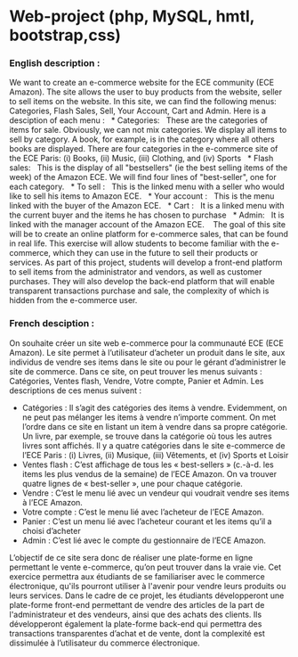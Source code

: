 # Web-project (php, MySQL, hmtl, bootstrap,css)

### English description :

We want to create an e-commerce website for the ECE community (ECE Amazon). The site allows
the user to buy products from the website, seller to sell items on the website. In this site, we can find the following menus:
Categories, Flash Sales, Sell, Your Account, Cart and Admin. Here is a desciption of each menu :
  * Categories:
  These are the categories of items for sale. Obviously, we can not mix
categories. We display all items to sell by category. A book, for example, is in the category where all others
books are displayed. There are four categories in the e-commerce site of the ECE Paris: (i) Books, (ii)
Music, (iii) Clothing, and (iv) Sports 
  * Flash sales:
  This is the display of all "bestsellers" (ie the best selling items of the
week) of the Amazon ECE. We will find four lines of "best-seller", one for each
category.
  * To sell :
  This is the linked menu with a seller who would like to sell his items to Amazon ECE.
  * Your account :
  This is the menu linked with the buyer of the Amazon ECE.
  * Cart :
  It is a linked menu with the current buyer and the items he has chosen to purchase
  * Admin:
  It is linked with the manager account of the Amazon ECE.
  
The goal of this site will be to create an online platform for e-commerce sales,
that can be found in real life. This exercise will allow students to become familiar with the
e-commerce, which they can use in the future to sell their products or services.
As part of this project, students will develop a front-end platform to
sell items from the administrator and vendors, as well as customer purchases. They
will also develop the back-end platform that will enable transparent transactions
purchase and sale, the complexity of which is hidden from the e-commerce user.




### French desciption : 

On souhaite créer un site web e-commerce pour la communauté ECE (ECE Amazon). Le site permet
à l’utilisateur d’acheter un produit dans le site, aux individus de vendre ses items dans le site ou pour
le gérant d’administrer le site de commerce. Dans ce site, on peut trouver les menus suivants :
Catégories, Ventes flash, Vendre, Votre compte, Panier et Admin. Les descriptions de ces menus
suivent :
  * Catégories : 
  Il s’agit des catégories des items à vendre. Evidemment, on ne peut pas mélanger
les items à vendre n’importe comment. On met l’ordre dans ce site en listant un item à vendre
dans sa propre catégorie. Un livre, par exemple, se trouve dans la catégorie où tous les autres
livres sont affichés. Il y a quatre catégories dans le site e-commerce de l’ECE Paris : (i) Livres, (ii)
Musique, (iii) Vêtements, et (iv) Sports et Loisir
  * Ventes flash : 
  C’est affichage de tous les « best-sellers » (c.-à-d. les items les plus vendus de la
semaine) de l’ECE Amazon. On va trouver quatre lignes de « best-seller », une pour chaque
catégorie.
  * Vendre : 
  C’est le menu lié avec un vendeur qui voudrait vendre ses items à l’ECE Amazon.
  * Votre compte : 
  C’est le menu lié avec l’acheteur de l’ECE Amazon.
  * Panier : 
  C’est un menu lié avec l’acheteur courant et les items qu’il a choisi d’acheter
  * Admin : 
  C’est lié avec le compte du gestionnaire de l’ECE Amazon.
  
L’objectif de ce site sera donc de réaliser une plate-forme en ligne permettant le vente e-commerce,
qu’on peut trouver dans la vraie vie. Cet exercice permettra aux étudiants de se familiariser avec le
commerce électronique, qu'ils pourront utiliser à l'avenir pour vendre leurs produits ou leurs services.
Dans le cadre de ce projet, les étudiants développeront une plate-forme front-end permettant de
vendre des articles de la part de l'administrateur et des vendeurs, ainsi que des achats des clients. Ils
développeront également la plate-forme back-end qui permettra des transactions transparentes
d’achat et de vente, dont la complexité est dissimulée à l’utilisateur du commerce électronique.
